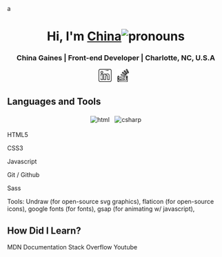 a<div align=center>

<h1>Hi, I'm <a href="www.chinagaines.com">China</a><img src="/pics/sherher.svg" alt="pronouns"></h1>

<h3 align=center>China Gaines | Front-end Developer | Charlotte, NC, U.S.A</h3>

</div>
 <p align='center'>
    <!-- Linked-in Icon-- accedited to Freepik on flaticon.com-->
    <a href="https://www.linkedin.com/in/chinagaines/"><img height="30" src="linkedin.png"></a>&nbsp;&nbsp;
    <!--Stack Overflow Icon-- accredited to Freepik onn flaticon.com-->
    <a href="https://stackoverflow.com/cv/chinagaines"><img height="30" src="stackoverflow.png"></a>&nbsp;&nbsp;
 </p>

<!-- Languages and Tools > -->
## Languages and Tools 

<p align="center">
  <!-- Icons accedited to https://github.com/MikeCodesDotNET/ColoredBadges . Please follow Mike! -->
  <img src="#" alt="html" style="vertical-align:top; margin:4px">    
  <img src="#" alt="csharp" style="vertical-align:top; margin:4px">
 
</p>

HTML5

CSS3

Javascript

Git / Github

Sass

Tools: Undraw (for open-source svg graphics), flaticon (for open-source icons), google fonts (for fonts), gsap (for animating w/ javascript), 

## How Did I Learn?

MDN Documentation
Stack Overflow
Youtube


<!-- 
HTML
CSS/SASS
Javascript
-->

<!--[<img align="left" alt="javascript" width="26px" src="/images/javascript_icon.png" />] -->

<!--
**mschinagaines/mschinagaines** is a ✨ _special_ ✨ repository because its `README.md` (this file) appears on your GitHub profile.

Here are some ideas to get you started:

- 🔭 I’m currently working on ...
- 🌱 I’m currently learning ...
- 👯 I’m looking to collaborate on ...
- 🤔 I’m looking for help with ...
- 💬 Ask me about ...
- 📫 How to reach me: ...
- 😄 Pronouns: ...
- ⚡ Fun fact: ...
-->
